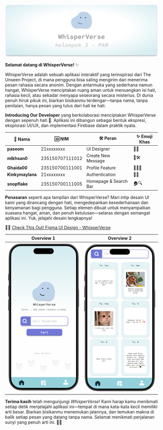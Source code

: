 ![Banner](https://github.com/mIkhsan0/Semester4-UTP-PAM/blob/master/screenshot/banner.png?raw=true)


**Selamat datang di WhisperVerse!** ✨

WhisperVerse adalah sebuah aplikasi interaktif yang terinspirasi dari The Unseen Project, di mana pengguna bisa saling mengirim dan menerima pesan rahasia secara anonim. Dengan antarmuka yang sederhana namun hangat, WhisperVerse menciptakan ruang aman untuk menuangkan isi hati, rahasia kecil, atau sekadar menyapa seseorang secara misterius. Di dunia penuh hiruk pikuk ini, biarkan bisikanmu terdengar—tanpa nama, tanpa penilaian, hanya pesan yang tulus dari hati ke hati.

**Introducing Our Developer** 
yang berkolaborasi menciptakan WhisperVerse dengan sepenuh hati 💖. Aplikasi ini dibangun sebagai bentuk ekspresi, eksplorasi UI/UX, dan implementasi Firebase dalam praktik nyata.

| 👤 Nama             | 🆔 NIM           | 🛠️ Peran               | ✨ Emoji Khas |
|---------------------|------------------|------------------------|---------------|
| **paseom**          | 21xxxxxxxx        | UI Designer            | 🎨🧁 |
| **mlkhsan0**        | 235150707111012        | Create New Message     | 💌🛠️ |
| **Ghaida00**        | 235150700111001        | Profile Feature        | 🙋‍♀️📱 |
| **Kinkymaylana**    | 21xxxxxxxx        | Authentication         | 🔐🌟 |
| **snopflake**       | 235150700111005        | Homepage & Search Bar  | 🏠🔍 |

**Penasaran** seperti apa tampilan dari WhisperVerse? Mari intip desain UI kami yang dirancang dengan hati, mengedepankan kesederhanaan dan kenyamanan bagi pengguna. Setiap elemen dibuat untuk menyampaikan suasana hangat, aman, dan penuh ketulusan—selaras dengan semangat aplikasi ini. Yuk, jelajahi desain lengkapnya!

🔗✨ [Check This Out! Figma UI Design - WhisperVerse](https://www.figma.com/design/aXZ45UIZtAQYRcQzmjyDsT/UTP-PAM?node-id=0-1&t=U34bcoZZmqU40M4e-1)



| Overview 1 | Overview 2 | 
|:--:|:--:|
| ![image](https://github.com/mIkhsan0/Semester4-UTP-PAM/blob/master/screenshot/homepageWhisperverse.png?raw=true) | ![image](screenshot/homepageWhisperverse2.png) |



**Terima kasih**  telah mengunjungi *WhisperVerse*! Kami harap kamu menikmati setiap detik menjelajahi aplikasi ini—tempat di mana kata-kata kecil memiliki arti besar. Biarkan bisikanmu menemukan jalannya, dan temukan makna di balik setiap pesan yang datang tanpa nama. Selamat menikmati perjalanan sunyi yang penuh arti ini. 🤍✨
